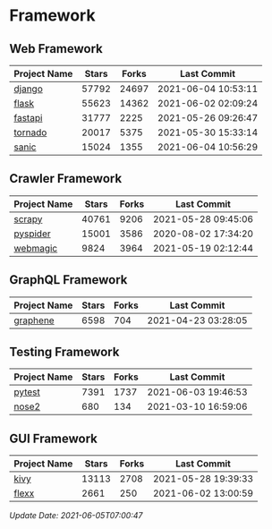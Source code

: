 # Framework

## Web Framework
| Project Name | Stars | Forks | Last Commit |
| ------------ | ----- | ----- | ----------- |
| [django](https://github.com/django/django) | 57792 | 24697 | 2021-06-04 10:53:11 |
| [flask](https://github.com/pallets/flask) | 55623 | 14362 | 2021-06-02 02:09:24 |
| [fastapi](https://github.com/tiangolo/fastapi) | 31777 | 2225 | 2021-05-26 09:26:47 |
| [tornado](https://github.com/tornadoweb/tornado) | 20017 | 5375 | 2021-05-30 15:33:14 |
| [sanic](https://github.com/sanic-org/sanic) | 15024 | 1355 | 2021-06-04 10:56:29 |

## Crawler Framework
| Project Name | Stars | Forks | Last Commit |
| ------------ | ----- | ----- | ----------- |
| [scrapy](https://github.com/scrapy/scrapy) | 40761 | 9206 | 2021-05-28 09:45:06 |
| [pyspider](https://github.com/binux/pyspider) | 15001 | 3586 | 2020-08-02 17:34:20 |
| [webmagic](https://github.com/code4craft/webmagic) | 9824 | 3964 | 2021-05-19 02:12:44 |

## GraphQL Framework
| Project Name | Stars | Forks | Last Commit |
| ------------ | ----- | ----- | ----------- |
| [graphene](https://github.com/graphql-python/graphene) | 6598 | 704 | 2021-04-23 03:28:05 |

## Testing Framework
| Project Name | Stars | Forks | Last Commit |
| ------------ | ----- | ----- | ----------- |
| [pytest](https://github.com/pytest-dev/pytest) | 7391 | 1737 | 2021-06-03 19:46:53 |
| [nose2](https://github.com/nose-devs/nose2) | 680 | 134 | 2021-03-10 16:59:06 |

## GUI Framework
| Project Name | Stars | Forks | Last Commit |
| ------------ | ----- | ----- | ----------- |
| [kivy](https://github.com/kivy/kivy) | 13113 | 2708 | 2021-05-28 19:39:33 |
| [flexx](https://github.com/flexxui/flexx) | 2661 | 250 | 2021-06-02 13:00:59 |

*Update Date: 2021-06-05T07:00:47*